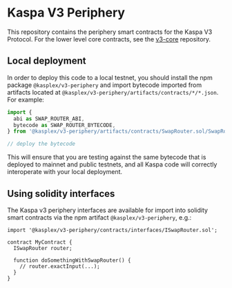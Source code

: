 # Kaspa V3 Periphery

This repository contains the periphery smart contracts for the Kaspa V3 Protocol.
For the lower level core contracts, see the [v3-core](../v3-core/)
repository.

## Local deployment

In order to deploy this code to a local testnet, you should install the npm package
`@kasplex/v3-periphery`
and import bytecode imported from artifacts located at
`@kasplex/v3-periphery/artifacts/contracts/*/*.json`.
For example:

```typescript
import {
  abi as SWAP_ROUTER_ABI,
  bytecode as SWAP_ROUTER_BYTECODE,
} from '@kasplex/v3-periphery/artifacts/contracts/SwapRouter.sol/SwapRouter.json'

// deploy the bytecode
```

This will ensure that you are testing against the same bytecode that is deployed to
mainnet and public testnets, and all Kaspa code will correctly interoperate with
your local deployment.

## Using solidity interfaces

The Kaspa v3 periphery interfaces are available for import into solidity smart contracts
via the npm artifact `@kasplex/v3-periphery`, e.g.:

```solidity
import '@kasplex/v3-periphery/contracts/interfaces/ISwapRouter.sol';

contract MyContract {
  ISwapRouter router;

  function doSomethingWithSwapRouter() {
    // router.exactInput(...);
  }
}

```
